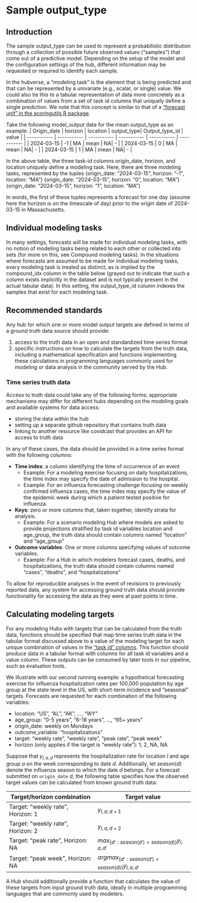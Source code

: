 # Sample output_type

## Introduction
The sample output_type can be used to represent a probabilistic distribution through a collection of possible future observed values (“samples”) that come out of a predictive model. Depending on the setup of the model and the configuration settings of the hub, different information may be requested or required to identify each sample.

In the hubverse, a “modeling task” is the element that is being predicted and that can be represented by a univariate (e.g., scalar, or single) value. We could also tie this to a tabular representation of data more concretely as a combination of values from a set of task id columns that uniquely define a single prediction. We note that this concept is similar to that of a [“forecast unit” in the scoringutils R package](https://epiforecasts.io/scoringutils/reference/set_forecast_unit.html).

Take the following model_output data for the mean output_type as an example:
| Origin_date | horizon | location | output_type| Output_type_id | value |
| ----------- | ----------- | ----------- | ----------- | ----------- | ----------- |
| 2024-03-15 | -1 | MA | mean | NA| - |
| 2024-03-15 |  0 | MA | mean | NA| - |
| 2024-03-15 |  1 | MA | mean | NA| - |

In the above table, the three task-id columns origin_date, horizon, and location uniquely define a modeling task. Here, there are three modeling tasks, represented by the tuples
{origin_date: “2024-03-15”, horizon: “-1”, location: “MA”}
{origin_date: “2024-03-15”, horizon: “0”, location: “MA”}
{origin_date: “2024-03-15”, horizon: “1”, location: “MA”}

In words, the first of these tuples represents a forecast for one day (assume here the horizon is on the timescale of day) prior to the origin date of 2024-03-15 in Massachusetts. 

## Individual modeling tasks
In many settings, forecasts will be made for individual modeling tasks, with no notion of modeling tasks being related to each other or collected into sets (for more on this, see Compound modeling tasks). In the situations where forecasts are assumed to be made for individual modeling tasks, every modeling task is treated as distinct, as is implied by the compound_idx column in the table below (grayed out to indicate that such a column exists implicitly in the dataset and is not typically present in the actual tabular data). In this setting, the output_type_id column indexes the samples that exist for each modeling task.



## Recommended standards
Any hub for which one or more model output targets are defined in terms of a ground truth data source should provide:
1. access to the truth data in an open and standardized time series format
2. specific instructions on how to calculate the targets from the truth data, including a mathematical specification and functions implementing these calculations in programming languages commonly used for modeling or data analysis in the community served by the Hub.

### Time series truth data
Access to truth data could take any of the following forms; appropriate mechanisms may differ for different hubs depending on the modeling goals and available systems for data access:
* storing the data within the hub
* setting up a separate github repository that contains truth data
* linking to another resource like covidcast that provides an API for access to truth data


In any of these cases, the data should be provided in a time series format with the following columns:
* **Time index**: a column identifying the time of occurrence of an event
   * Example: For a modeling exercise focusing on daily hospitalizations, the time index may specify the date of admission to the hospital.
   * Example: For an influenza forecasting challenge focusing on weekly confirmed influenza cases, the time index may specify the value of the epidemic week during which a patient tested positive for influenza.
* **Keys**: zero or more columns that, taken together, identify strata for analysis.
   * Example: For a scenario modeling Hub where models are asked to provide projections stratified by task id variables location and age_group, the truth data should contain columns named “location” and “age_group”
* **Outcome variables**: One or more columns specifying values of outcome variables.
   * Example: For a Hub in which modelers forecast cases, deaths, and hospitalizations, the truth data should contain columns named “cases”, “deaths”, and “hospitalizations”


To allow for reproducible analyses in the event of revisions to previously reported data, any system for accessing ground truth data should provide functionality for accessing the data as they were at past points in time.


## Calculating modeling targets
For any modeling Hubs with targets that can be calculated from the truth data, functions should be specified that map time series truth data in the tabular format discussed above to a value of the modeling target for each unique combination of values in the [“task id” columns](task_id_vars). This function should produce data in a tabular format with columns for all task id variables and a value column. These outputs can be consumed by later tools in our pipeline, such as evaluation tools.


We illustrate with our second running example: a hypothetical forecasting exercise for influenza hospitalization rates per 100,000 population by age group at the state level in the US, with short-term incidence and “seasonal” targets. Forecasts are requested for each combination of the following variables:
* location: “US”, “AL”, “AK”, ..., “WY”
* age_group: “0-5 years”, “6-18 years”, ..., “65+ years”
* origin_date: weekly on Mondays
* outcome_variable: “hospitalizations”
* target: “weekly rate”, “weekly rate”, “peak rate”, “peak week”
* horizon (only applies if the target is “weekly rate”): 1, 2, NA, NA

Suppose that $y_{l,a,d}$ represents the hospitalization rate for location $l$ and age group $a$ on the week corresponding to date $d$. Additionally, let $season(d)$ denote the influenza season to which the date $d$ belongs. For a forecast submitted on `origin_date` $d$, the following table specifies how the observed target values can be calculated from known ground truth data:

| Target/horizon combination | Target value |
| ----------- | ----------- |
| Target: “weekly rate”, Horizon: 1 | $y_{l,a,d+1}$ |
| Target: “weekly rate”, Horizon: 2 | $y_{l,a,d+2}$ |
| Target: “peak rate”, Horizon: NA | $max_{\{d':season(d') = season(d) \}} y_{l,a,d'}$ |
| Target: “peak week”, Horizon: NA | $argmax_{\{d':season(d') = season(d) \}} y_{l,a,d'}$ | 
	

A Hub should additionally provide a function that calculates the value of these targets from input ground truth data, ideally in multiple programming languages that are commonly used by modelers.

